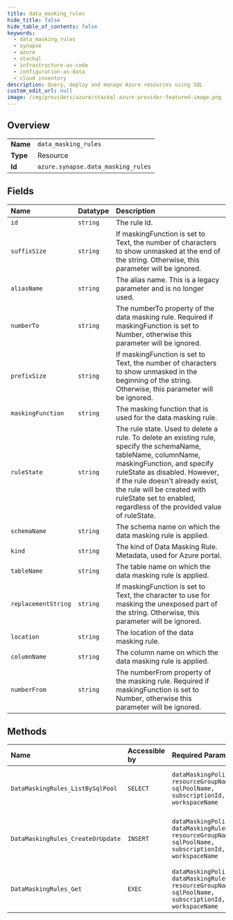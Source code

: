 ```yaml
---
title: data_masking_rules
hide_title: false
hide_table_of_contents: false
keywords:
  - data_masking_rules
  - synapse
  - azure    
  - stackql
  - infrastructure-as-code
  - configuration-as-data
  - cloud inventory
description: Query, deploy and manage Azure resources using SQL
custom_edit_url: null
image: /img/providers/azure/stackql-azure-provider-featured-image.png
---
```

  
    

## Overview
<table><tbody>
<tr><td><b>Name</b></td><td><code>data_masking_rules</code></td></tr>
<tr><td><b>Type</b></td><td>Resource</td></tr>
<tr><td><b>Id</b></td><td><code>azure.synapse.data_masking_rules</code></td></tr>
</tbody></table>

## Fields
| Name | Datatype | Description |
|:-----|:---------|:------------|
| `id` | `string` | The rule Id. |
| `suffixSize` | `string` | If maskingFunction is set to Text, the number of characters to show unmasked at the end of the string. Otherwise, this parameter will be ignored. |
| `aliasName` | `string` | The alias name. This is a legacy parameter and is no longer used. |
| `numberTo` | `string` | The numberTo property of the data masking rule. Required if maskingFunction is set to Number, otherwise this parameter will be ignored. |
| `prefixSize` | `string` | If maskingFunction is set to Text, the number of characters to show unmasked in the beginning of the string. Otherwise, this parameter will be ignored. |
| `maskingFunction` | `string` | The masking function that is used for the data masking rule. |
| `ruleState` | `string` | The rule state. Used to delete a rule. To delete an existing rule, specify the schemaName, tableName, columnName, maskingFunction, and specify ruleState as disabled. However, if the rule doesn't already exist, the rule will be created with ruleState set to enabled, regardless of the provided value of ruleState. |
| `schemaName` | `string` | The schema name on which the data masking rule is applied. |
| `kind` | `string` | The kind of Data Masking Rule. Metadata, used for Azure portal. |
| `tableName` | `string` | The table name on which the data masking rule is applied. |
| `replacementString` | `string` | If maskingFunction is set to Text, the character to use for masking the unexposed part of the string. Otherwise, this parameter will be ignored. |
| `location` | `string` | The location of the data masking rule. |
| `columnName` | `string` | The column name on which the data masking rule is applied. |
| `numberFrom` | `string` | The numberFrom property of the masking rule. Required if maskingFunction is set to Number, otherwise this parameter will be ignored. |
## Methods
| Name | Accessible by | Required Params | Description |
|:-----|:--------------|:----------------|:------------|
| `DataMaskingRules_ListBySqlPool` | `SELECT` | `dataMaskingPolicyName, resourceGroupName, sqlPoolName, subscriptionId, workspaceName` | Gets a list of Sql pool data masking rules. |
| `DataMaskingRules_CreateOrUpdate` | `INSERT` | `dataMaskingPolicyName, dataMaskingRuleName, resourceGroupName, sqlPoolName, subscriptionId, workspaceName` | Creates or updates a Sql pool data masking rule. |
| `DataMaskingRules_Get` | `EXEC` | `dataMaskingPolicyName, dataMaskingRuleName, resourceGroupName, sqlPoolName, subscriptionId, workspaceName` | Gets the specific Sql pool data masking rule. |
